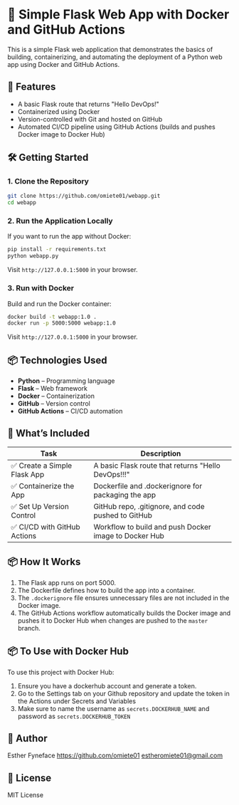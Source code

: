 # 🚀 Simple Flask Web App with Docker and GitHub Actions

This is a simple Flask web application that demonstrates the basics of building, containerizing, and automating the deployment of a Python web app using Docker and GitHub Actions.

## 🧩 Features

- A basic Flask route that returns "Hello DevOps!"
- Containerized using Docker
- Version-controlled with Git and hosted on GitHub
- Automated CI/CD pipeline using GitHub Actions (builds and pushes Docker image to Docker Hub)

## 🛠️ Getting Started

### 1. Clone the Repository

```bash
git clone https://github.com/omiete01/webapp.git
cd webapp
```

### 2. Run the Application Locally

If you want to run the app without Docker:

```bash
pip install -r requirements.txt
python webapp.py
```

Visit `http://127.0.0.1:5000` in your browser.

### 3. Run with Docker

Build and run the Docker container:

```bash
docker build -t webapp:1.0 .
docker run -p 5000:5000 webapp:1.0
```

Visit `http://127.0.0.1:5000` in your browser.

## 📦 Technologies Used

- **Python** – Programming language
- **Flask** – Web framework
- **Docker** – Containerization
- **GitHub** – Version control
- **GitHub Actions** – CI/CD automation

## 🧪 What’s Included

| Task | Description |
|------|-------------|
| ✅ Create a Simple Flask App | A basic Flask route that returns "Hello DevOps!!!" |
| ✅ Containerize the App | Dockerfile and .dockerignore for packaging the app |
| ✅ Set Up Version Control | GitHub repo, .gitignore, and code pushed to GitHub |
| ✅ CI/CD with GitHub Actions | Workflow to build and push Docker image to Docker Hub |

## 📦 How It Works

1. The Flask app runs on port 5000.
2. The Dockerfile defines how to build the app into a container.
3. The `.dockerignore` file ensures unnecessary files are not included in the Docker image.
4. The GitHub Actions workflow automatically builds the Docker image and pushes it to Docker Hub when changes are pushed to the `master` branch.

## 📦 To Use with Docker Hub

To use this project with Docker Hub:

1. Ensure you have a dockerhub account and generate a token.
2. Go to the Settings tab on your Github repository and update the token in the Actions under Secrets and Variables
3. Make sure to name the username as `secrets.DOCKERHUB_NAME` and password as `secrets.DOCKERHUB_TOKEN`

## 📝 Author

Esther Fyneface 
https://github.com/omiete01
estheromiete01@gmail.com

## 📄 License

MIT License